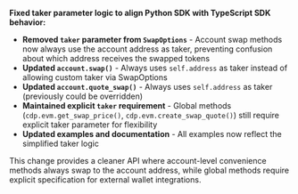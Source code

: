 **Fixed taker parameter logic to align Python SDK with TypeScript SDK behavior:**

- **Removed `taker` parameter from `SwapOptions`** - Account swap methods now always use the account address as taker, preventing confusion about which address receives the swapped tokens
- **Updated `account.swap()`** - Always uses `self.address` as taker instead of allowing custom taker via SwapOptions  
- **Updated `account.quote_swap()`** - Always uses `self.address` as taker (previously could be overridden)
- **Maintained explicit `taker` requirement** - Global methods (`cdp.evm.get_swap_price()`, `cdp.evm.create_swap_quote()`) still require explicit taker parameter for flexibility
- **Updated examples and documentation** - All examples now reflect the simplified taker logic

This change provides a cleaner API where account-level convenience methods always swap to the account address, while global methods require explicit specification for external wallet integrations. 
